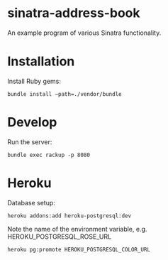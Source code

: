 sinatra-address-book
====================
An example program of various Sinatra functionality.

Installation
============

Install Ruby gems:
```shell
bundle install –path=./vendor/bundle
```

Develop
=======

Run the server:
```shell
bundle exec rackup -p 8080
```

Heroku
======

Database setup:

```shell
heroku addons:add heroku-postgresql:dev
```

Note the name of the environment variable, e.g. HEROKU_POSTGRESQL_ROSE_URL

```shell
heroku pg:promote HEROKU_POSTGRESQL_COLOR_URL
```

